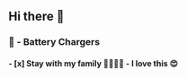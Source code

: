 ## Hi there 👋

### &#128267; - Battery Chargers
#### - [x] Stay with my family  :family_man_woman_girl_girl: - I love this  :heart_eyes:

